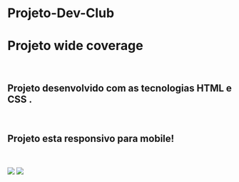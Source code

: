 # Projeto-Dev-Club

<h1> Projeto wide coverage </h1>
<br>
<h2> Projeto desenvolvido com as tecnologias HTML e CSS .</h2>
<br>
<h2> Projeto esta responsivo para mobile!</h2>
  <br>
<br>



<img src="https://github.com/Weslley-silva23/projeto-location/blob/main/projeto%20wide%20coverage%20desktop.png?raw=true">
<img src="https://github.com/Weslley-silva23/projeto-location/blob/main/projeto%20wide%20coverage%20mobile.png?raw=true">
